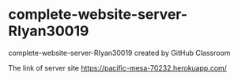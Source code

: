 # complete-website-server-RIyan30019
complete-website-server-RIyan30019 created by GitHub Classroom


The link of server site https://pacific-mesa-70232.herokuapp.com/
